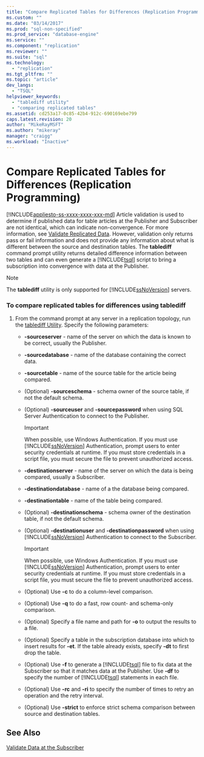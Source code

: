 ```yaml
---
title: "Compare Replicated Tables for Differences (Replication Programming) | Microsoft Docs"
ms.custom: ""
ms.date: "03/14/2017"
ms.prod: "sql-non-specified"
ms.prod_service: "database-engine"
ms.service: ""
ms.component: "replication"
ms.reviewer: ""
ms.suite: "sql"
ms.technology: 
  - "replication"
ms.tgt_pltfrm: ""
ms.topic: "article"
dev_langs: 
  - "TSQL"
helpviewer_keywords: 
  - "tablediff utility"
  - "comparing replicated tables"
ms.assetid: cd253a17-0c85-42b4-912c-690169ebe799
caps.latest.revision: 20
author: "MikeRayMSFT"
ms.author: "mikeray"
manager: "craigg"
ms.workload: "Inactive"
---
```

# Compare Replicated Tables for Differences (Replication Programming)
[!INCLUDE[appliesto-ss-xxxx-xxxx-xxx-md](../../../includes/appliesto-ss-xxxx-xxxx-xxx-md.md)]
  Article validation is used to determine if published data for table articles at the Publisher and Subscriber are not identical, which can indicate non-convergence. For more information, see [Validate Replicated Data](../../../relational-databases/replication/validate-replicated-data.md). However, validation only returns pass or fail information and does not provide any information about what is different between the source and destination tables. The **tablediff** command prompt utility returns detailed difference information between two tables and can even generate a [!INCLUDE[tsql](../../../includes/tsql-md.md)] script to bring a subscription into convergence with data at the Publisher.  
  
> [!NOTE]  
>  The **tablediff** utility is only supported for [!INCLUDE[ssNoVersion](../../../includes/ssnoversion-md.md)] servers.  
  
### To compare replicated tables for differences using tablediff  
  
1.  From the command prompt at any server in a replication topology, run the [tablediff Utility](../../../tools/tablediff-utility.md). Specify the following parameters:  
  
    -   **-sourceserver** - name of the server on which the data is known to be correct, usually the Publisher.  
  
    -   **-sourcedatabase** - name of the database containing the correct data.  
  
    -   **-sourcetable** - name of the source table for the article being compared.  
  
    -   (Optional) **-sourceschema** - schema owner of the source table, if not the default schema.  
  
    -   (Optional) **-sourceuser** and **-sourcepassword** when using SQL Server Authentication to connect to the Publisher.  
  
        > [!IMPORTANT]  
        >  When possible, use Windows Authentication. If you must use [!INCLUDE[ssNoVersion](../../../includes/ssnoversion-md.md)] Authentication, prompt users to enter security credentials at runtime. If you must store credentials in a script file, you must secure the file to prevent unauthorized access.  
  
    -   **-destinationserver** - name of the server on which the data is being compared, usually a Subscriber.  
  
    -   **-destinationdatabase** - name of a the database being compared.  
  
    -   **-destinationtable** - name of the table being compared.  
  
    -   (Optional) **-destinationschema** - schema owner of the destination table, if not the default schema.  
  
    -   (Optional) **-destinationuser** and **-destinationpassword** when using [!INCLUDE[ssNoVersion](../../../includes/ssnoversion-md.md)] Authentication to connect to the Subscriber.  
  
        > [!IMPORTANT]  
        >  When possible, use Windows Authentication. If you must use [!INCLUDE[ssNoVersion](../../../includes/ssnoversion-md.md)] Authentication, prompt users to enter security credentials at runtime. If you must store credentials in a script file, you must secure the file to prevent unauthorized access.  
  
    -   (Optional) Use **-c** to do a column-level comparison.  
  
    -   (Optional) Use **-q** to do a fast, row count- and schema-only comparison.  
  
    -   (Optional) Specify a file name and path for **-o** to output the results to a file.  
  
    -   (Optional) Specify a table in the subscription database into which to insert results for **-et**. If the table already exists, specify **-dt** to first drop the table.  
  
    -   (Optional) Use **-f** to generate a [!INCLUDE[tsql](../../../includes/tsql-md.md)] file to fix data at the Subscriber so that it matches data at the Publisher. Use **-df** to specify the number of [!INCLUDE[tsql](../../../includes/tsql-md.md)] statements in each file.  
  
    -   (Optional) Use **-rc** and **-ri** to specify the number of times to retry an operation and the retry interval.  
  
    -   (Optional) Use **-strict** to enforce strict schema comparison between source and destination tables.  
  
## See Also  
 [Validate Data at the Subscriber](../../../relational-databases/replication/validate-data-at-the-subscriber.md)  
  
  
